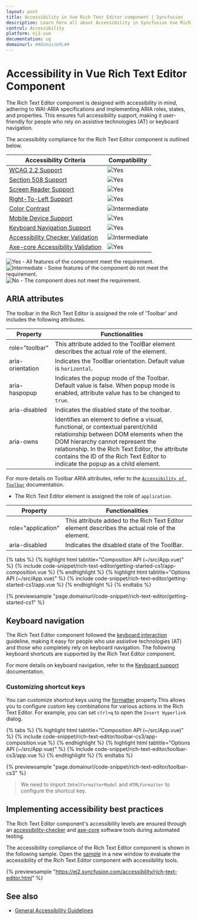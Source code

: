 ```yaml
---
layout: post
title: Accessibility in Vue Rich Text Editor component | Syncfusion
description: Learn here all about Accessibility in Syncfusion Vue Rich Text Editor component of Syncfusion Essential JS 2 and more.
control: Accessibility 
platform: ej2-vue
documentation: ug
domainurl: ##DomainURL##
---
```


# Accessibility in Vue Rich Text Editor Component

The Rich Text Editor component is designed with accessibility in mind, adhering to WAI-ARIA specifications and implementing ARIA roles, states, and properties. This ensures full accessibility support, making it user-friendly for people who rely on assistive technologies (AT) or keyboard navigation.

The accessibility compliance for the Rich Text Editor component is outlined below.

| Accessibility Criteria | Compatibility |
| -- | -- |
| [WCAG 2.2 Support](../common/accessibility#accessibility-standards) | <img src="https://cdn.syncfusion.com/content/images/documentation/full.png" alt="Yes"> |
| [Section 508 Support](../common/accessibility#accessibility-standards) | <img src="https://cdn.syncfusion.com/content/images/documentation/full.png" alt="Yes"> |
| [Screen Reader Support](../common/accessibility#screen-reader-support) | <img src="https://cdn.syncfusion.com/content/images/documentation/full.png" alt="Yes"> |
| [Right-To-Left Support](../common/accessibility#right-to-left-support) | <img src="https://cdn.syncfusion.com/content/images/documentation/full.png" alt="Yes"> |
| [Color Contrast](../common/accessibility#color-contrast) | <img src="https://cdn.syncfusion.com/content/images/documentation/partial.png" alt="Intermediate"> |
| [Mobile Device Support](../common/accessibility#mobile-device-support) | <img src="https://cdn.syncfusion.com/content/images/documentation/full.png" alt="Yes"> |
| [Keyboard Navigation Support](../common/accessibility#keyboard-navigation-support) | <img src="https://cdn.syncfusion.com/content/images/documentation/full.png" alt="Yes"> |
| [Accessibility Checker Validation](../common/accessibility#ensuring-accessibility) | <img src="https://cdn.syncfusion.com/content/images/documentation/partial.png" alt="Intermediate"> |
| [Axe-core Accessibility Validation](../common/accessibility#ensuring-accessibility) | <img src="https://cdn.syncfusion.com/content/images/documentation/full.png" alt="Yes"> |

<style>
    .post .post-content img {
        display: inline-block;
        margin: 0.5em 0;
    }
</style>

<div><img src="https://cdn.syncfusion.com/content/images/documentation/full.png" alt="Yes"> - All features of the component meet the requirement.</div>

<div><img src="https://cdn.syncfusion.com/content/images/documentation/partial.png" alt="Intermediate"> - Some features of the component do not meet the requirement.</div>

<div><img src="https://cdn.syncfusion.com/content/images/documentation/not-supported.png" alt="No"> - The component does not meet the requirement.</div>

## ARIA attributes

The toolbar in the Rich Text Editor is assigned the role of 'Toolbar' and includes the following attributes.

| **Property** | **Functionalities** |
| --- | --- |
| role="toolbar" | This attribute added to the ToolBar element describes the actual role of the element. |
| aria-orientation     | Indicates the ToolBar orientation. Default value is `horizontal`. |
| aria-haspopup       | Indicates the popup mode of the Toolbar. Default value is false. When popup mode is enabled,  attribute value has to be changed to `true`. | 
| aria-disabled       | Indicates the disabled state of the toolbar. |
| aria-owns | Identifies an element to define a visual, functional, or contextual parent/child relationship between DOM elements when the DOM hierarchy cannot represent the relationship. In the Rich Text Editor, the attribute contains the ID of the Rich Text Editor to indicate the popup as a child element. |

For more details on Toolbar ARIA attributes, refer to the [`Accessibility of Toolbar`](../../toolbar/accessibility.html) documentation.

* The Rich Text Editor element is assigned the role of `application`.

| **Property** | **Functionalities** |
| --- | --- |
| role="application" | This attribute added to the Rich Text Editor element describes the actual role of the element. |
| aria-disabled       | Indicates the disabled state of the ToolBar. |

{% tabs %}
{% highlight html tabtitle="Composition API (~/src/App.vue)" %}
{% include code-snippet/rich-text-editor/getting-started-cs1/app-composition.vue %}
{% endhighlight %}
{% highlight html tabtitle="Options API (~/src/App.vue)" %}
{% include code-snippet/rich-text-editor/getting-started-cs1/app.vue %}
{% endhighlight %}
{% endtabs %}
        
{% previewsample "page.domainurl/code-snippet/rich-text-editor/getting-started-cs1" %}

## Keyboard navigation

The Rich Text Editor component followed the [keyboard interaction](https://www.w3.org/WAI/ARIA/apg/patterns/alert/#keyboardinteraction) guideline, making it easy for people who use assistive technologies (AT) and those who completely rely on keyboard navigation. The following keyboard shortcuts are supported by the Rich Text Editor component.

For more details on keyboard navigation, refer to the [Keyboard support](https://ej2.syncfusion.com/vue/documentation/rich-text-editor/keyboard-support) documentation.

### Customizing shortcut keys

You can customize shortcut keys using the [formatter](https://ej2.syncfusion.com/vue/documentation/api/rich-text-editor/#formatter) property.This allows you to configure custom key combinations for various actions in the Rich Text Editor. For example, you can set `ctrl+q` to open the `Insert Hyperlink` dialog.

{% tabs %}
{% highlight html tabtitle="Composition API (~/src/App.vue)" %}
{% include code-snippet/rich-text-editor/toolbar-cs3/app-composition.vue %}
{% endhighlight %}
{% highlight html tabtitle="Options API (~/src/App.vue)" %}
{% include code-snippet/rich-text-editor/toolbar-cs3/app.vue %}
{% endhighlight %}
{% endtabs %}
        
{% previewsample "page.domainurl/code-snippet/rich-text-editor/toolbar-cs3" %}

> We need to import `IHtmlFormatterModel` and `HTMLFormatter` to configure the shortcut key.

## Implementing accessibility best practices

The Rich Text Editor component's accessibility levels are ensured through an [accessibility-checker](https://www.npmjs.com/package/accessibility-checker) and [axe-core](https://www.npmjs.com/package/axe-core) software tools during automated testing.

The accessibility compliance of the Rich Text Editor component is shown in the following sample. Open the [sample](https://ej2.syncfusion.com/accessibility/rich-text-editor.html) in a new window to evaluate the accessibility of the Rich Text Editor component with accessibility tools.

{% previewsample "https://ej2.syncfusion.com/accessibility/rich-text-editor.html" %}

## See also

* [General Accessibility Guidelines](../common/accessibility)